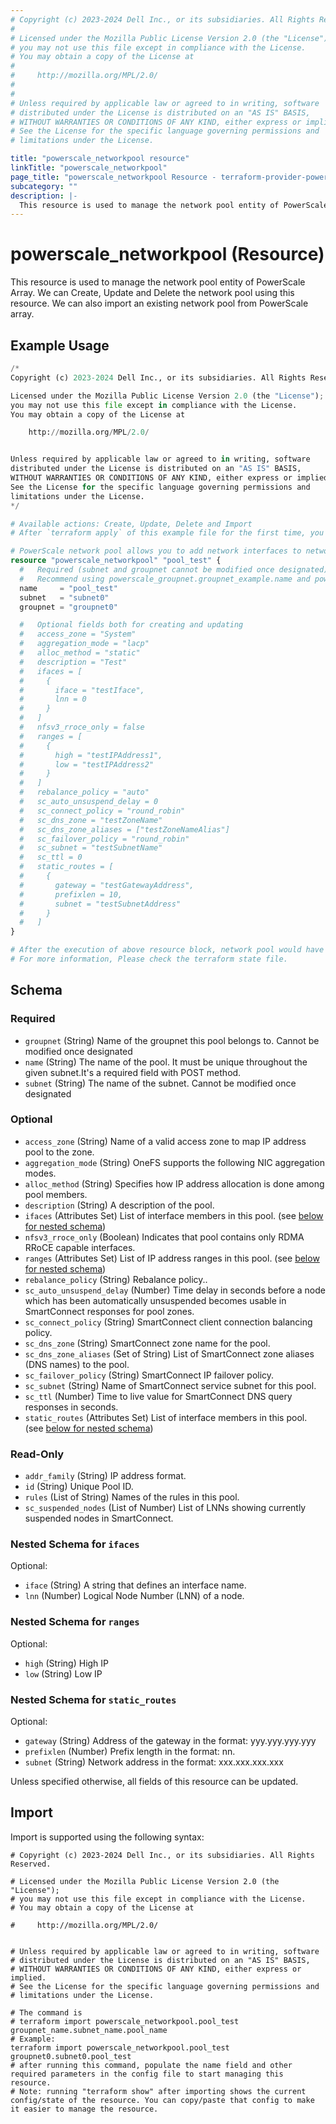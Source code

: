 ```yaml
---
# Copyright (c) 2023-2024 Dell Inc., or its subsidiaries. All Rights Reserved.
#
# Licensed under the Mozilla Public License Version 2.0 (the "License");
# you may not use this file except in compliance with the License.
# You may obtain a copy of the License at
#
#     http://mozilla.org/MPL/2.0/
#
#
# Unless required by applicable law or agreed to in writing, software
# distributed under the License is distributed on an "AS IS" BASIS,
# WITHOUT WARRANTIES OR CONDITIONS OF ANY KIND, either express or implied.
# See the License for the specific language governing permissions and
# limitations under the License.

title: "powerscale_networkpool resource"
linkTitle: "powerscale_networkpool"
page_title: "powerscale_networkpool Resource - terraform-provider-powerscale"
subcategory: ""
description: |-
  This resource is used to manage the network pool entity of PowerScale Array. We can Create, Update and Delete the network pool using this resource. We can also import an existing network pool from PowerScale array.
---
```


# powerscale_networkpool (Resource)

This resource is used to manage the network pool entity of PowerScale Array. We can Create, Update and Delete the network pool using this resource. We can also import an existing network pool from PowerScale array.


## Example Usage

```terraform
/*
Copyright (c) 2023-2024 Dell Inc., or its subsidiaries. All Rights Reserved.

Licensed under the Mozilla Public License Version 2.0 (the "License");
you may not use this file except in compliance with the License.
You may obtain a copy of the License at

    http://mozilla.org/MPL/2.0/


Unless required by applicable law or agreed to in writing, software
distributed under the License is distributed on an "AS IS" BASIS,
WITHOUT WARRANTIES OR CONDITIONS OF ANY KIND, either express or implied.
See the License for the specific language governing permissions and
limitations under the License.
*/

# Available actions: Create, Update, Delete and Import
# After `terraform apply` of this example file for the first time, you will create a network pool on the PowerScale

# PowerScale network pool allows you to add network interfaces to network pools to associate address ranges with a node or a group of nodes.
resource "powerscale_networkpool" "pool_test" {
  #   Required (subnet and groupnet cannot be modified once designated)
  #   Recommend using powerscale_groupnet.groupnet_example.name and powerscale_subnet.subnet_example.name to manage network pool together with groupnet and subnet
  name     = "pool_test"
  subnet   = "subnet0"
  groupnet = "groupnet0"

  #   Optional fields both for creating and updating
  #   access_zone = "System"
  #   aggregation_mode = "lacp"
  #   alloc_method = "static"
  #   description = "Test"
  #   ifaces = [
  #     {
  #       iface = "testIface",
  #       lnn = 0
  #     }
  #   ]
  #   nfsv3_rroce_only = false
  #   ranges = [
  #     {
  #       high = "testIPAddress1",
  #       low = "testIPAddress2"
  #     }
  #   ]
  #   rebalance_policy = "auto"
  #   sc_auto_unsuspend_delay = 0
  #   sc_connect_policy = "round_robin"
  #   sc_dns_zone = "testZoneName"
  #   sc_dns_zone_aliases = ["testZoneNameAlias"]
  #   sc_failover_policy = "round_robin"
  #   sc_subnet = "testSubnetName"
  #   sc_ttl = 0
  #   static_routes = [
  #     {
  #       gateway = "testGatewayAddress",
  #       prefixlen = 10,
  #       subnet = "testSubnetAddress"
  #     }
  #   ]
}

# After the execution of above resource block, network pool would have been created on the PowerScale array.
# For more information, Please check the terraform state file.
```

<!-- schema generated by tfplugindocs -->
## Schema

### Required

- `groupnet` (String) Name of the groupnet this pool belongs to. Cannot be modified once designated
- `name` (String) The name of the pool. It must be unique throughout the given subnet.It's a required field with POST method.
- `subnet` (String) The name of the subnet. Cannot be modified once designated

### Optional

- `access_zone` (String) Name of a valid access zone to map IP address pool to the zone.
- `aggregation_mode` (String) OneFS supports the following NIC aggregation modes.
- `alloc_method` (String) Specifies how IP address allocation is done among pool members.
- `description` (String) A description of the pool.
- `ifaces` (Attributes Set) List of interface members in this pool. (see [below for nested schema](#nestedatt--ifaces))
- `nfsv3_rroce_only` (Boolean) Indicates that pool contains only RDMA RRoCE capable interfaces.
- `ranges` (Attributes Set) List of IP address ranges in this pool. (see [below for nested schema](#nestedatt--ranges))
- `rebalance_policy` (String) Rebalance policy..
- `sc_auto_unsuspend_delay` (Number) Time delay in seconds before a node which has been automatically unsuspended becomes usable in SmartConnect responses for pool zones.
- `sc_connect_policy` (String) SmartConnect client connection balancing policy.
- `sc_dns_zone` (String) SmartConnect zone name for the pool.
- `sc_dns_zone_aliases` (Set of String) List of SmartConnect zone aliases (DNS names) to the pool.
- `sc_failover_policy` (String) SmartConnect IP failover policy.
- `sc_subnet` (String) Name of SmartConnect service subnet for this pool.
- `sc_ttl` (Number) Time to live value for SmartConnect DNS query responses in seconds.
- `static_routes` (Attributes Set) List of interface members in this pool. (see [below for nested schema](#nestedatt--static_routes))

### Read-Only

- `addr_family` (String) IP address format.
- `id` (String) Unique Pool ID.
- `rules` (List of String) Names of the rules in this pool.
- `sc_suspended_nodes` (List of Number) List of LNNs showing currently suspended nodes in SmartConnect.

<a id="nestedatt--ifaces"></a>
### Nested Schema for `ifaces`

Optional:

- `iface` (String) A string that defines an interface name.
- `lnn` (Number) Logical Node Number (LNN) of a node.


<a id="nestedatt--ranges"></a>
### Nested Schema for `ranges`

Optional:

- `high` (String) High IP
- `low` (String) Low IP


<a id="nestedatt--static_routes"></a>
### Nested Schema for `static_routes`

Optional:

- `gateway` (String) Address of the gateway in the format: yyy.yyy.yyy.yyy
- `prefixlen` (Number) Prefix length in the format: nn.
- `subnet` (String) Network address in the format: xxx.xxx.xxx.xxx

Unless specified otherwise, all fields of this resource can be updated.

## Import

Import is supported using the following syntax:

```shell
# Copyright (c) 2023-2024 Dell Inc., or its subsidiaries. All Rights Reserved.

# Licensed under the Mozilla Public License Version 2.0 (the "License");
# you may not use this file except in compliance with the License.
# You may obtain a copy of the License at

#     http://mozilla.org/MPL/2.0/


# Unless required by applicable law or agreed to in writing, software
# distributed under the License is distributed on an "AS IS" BASIS,
# WITHOUT WARRANTIES OR CONDITIONS OF ANY KIND, either express or implied.
# See the License for the specific language governing permissions and
# limitations under the License.

# The command is
# terraform import powerscale_networkpool.pool_test groupnet_name.subnet_name.pool_name
# Example:
terraform import powerscale_networkpool.pool_test groupnet0.subnet0.pool_test
# after running this command, populate the name field and other required parameters in the config file to start managing this resource.
# Note: running "terraform show" after importing shows the current config/state of the resource. You can copy/paste that config to make it easier to manage the resource.
```